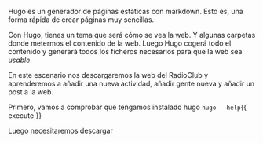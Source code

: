 Hugo es un generador de páginas estáticas con markdown. Esto es, una forma rápida de crear páginas muy sencillas.

Con Hugo, tienes un tema que será cómo se vea la web. Y algunas carpetas donde metermos el contenido de la web. Luego Hugo cogerá todo el contenido y generará todos los ficheros necesarios para que la web sea *usable*.

En este escenario nos descargaremos la web del RadioClub y aprenderemos a añadir una nueva actividad, añadir gente nueva y añadir un post a la web.

Primero, vamos a comprobar que tengamos instalado hugo `hugo --help`{{ execute }}

Luego necesitaremos descargar
